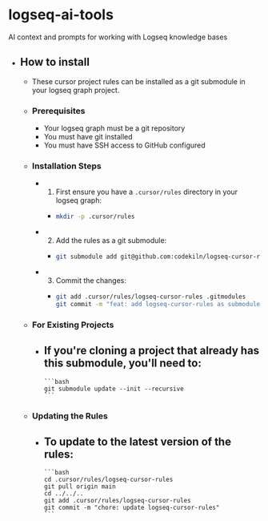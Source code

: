 # logseq-ai-tools
AI context and prompts for working with Logseq knowledge bases

- ## How to install
	- These cursor project rules can be installed as a git submodule in your logseq graph project.
	- ### Prerequisites
		- Your logseq graph must be a git repository
		- You must have git installed
		- You must have SSH access to GitHub configured
	- ### Installation Steps
		- 1. First ensure you have a `.cursor/rules` directory in your logseq graph:
			-
			  ```bash
			  mkdir -p .cursor/rules
			  ```
		- 2. Add the rules as a git submodule:
			-
			  ```bash
			  git submodule add git@github.com:codekiln/logseq-cursor-rules.git .cursor/rules/logseq-cursor-rules
			  ```
		- 3. Commit the changes:
			-
			  ```bash
			  git add .cursor/rules/logseq-cursor-rules .gitmodules
			  git commit -m "feat: add logseq-cursor-rules as submodule"
			  ```
	- ### For Existing Projects
		- If you're cloning a project that already has this submodule, you'll need to:
			-
			  ```bash
			  git submodule update --init --recursive
			  ```
	- ### Updating the Rules
		- To update to the latest version of the rules:
			-
			  ```bash
			  cd .cursor/rules/logseq-cursor-rules
			  git pull origin main
			  cd ../../..
			  git add .cursor/rules/logseq-cursor-rules
			  git commit -m "chore: update logseq-cursor-rules"
			  ```
